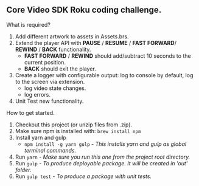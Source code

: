 ## Core Video SDK Roku coding challenge.

What is required?

1. Add different artwork to assets in Assets.brs.
2. Extend the player API with **PAUSE** / **RESUME** / **FAST FORWARD**/ **REWIND** / **BACK** functionality.
    * **FAST FORWARD** / **REWIND** should add/subtract 10 seconds to the current position.
    * **BACK** should exit the player.
3. Create a logger with configurable output: log to console by default, log to the screen via extension.
    * log video state changes.
    * log errors.
4. Unit Test new functionality.

How to get started.

1. Checkout this project (or unzip files from .zip).
2. Make sure npm is installed with: `brew install npm`
3. Install yarn and gulp 
    * `npm install -g yarn gulp` - *This installs yarn and gulp as global terminal commands.*
4. Run `yarn` - *Make sure you run this one from the project root directory.*
5. Run `gulp` - *To produce deployable package. It will be created in 'out' folder.*
6. Run `gulp test` - *To produce a package with unit tests.*
